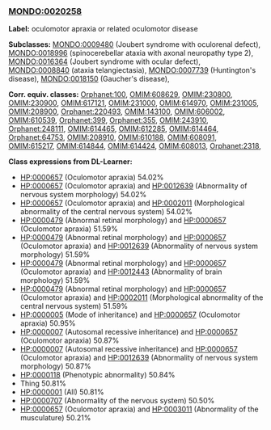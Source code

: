 
### [MONDO:0020258](http://purl.obolibrary.org/obo/MONDO_0020258)
**Label:** oculomotor apraxia or related oculomotor disease

**Subclasses:** [MONDO:0009480](http://purl.obolibrary.org/obo/MONDO_0009480) (Joubert syndrome with oculorenal defect), [MONDO:0018996](http://purl.obolibrary.org/obo/MONDO_0018996) (spinocerebellar ataxia with axonal neuropathy type 2), [MONDO:0016364](http://purl.obolibrary.org/obo/MONDO_0016364) (Joubert syndrome with ocular defect), [MONDO:0008840](http://purl.obolibrary.org/obo/MONDO_0008840) (ataxia telangiectasia), [MONDO:0007739](http://purl.obolibrary.org/obo/MONDO_0007739) (Huntington's disease), [MONDO:0018150](http://purl.obolibrary.org/obo/MONDO_0018150) (Gaucher's disease), 

**Corr. equiv. classes:** [Orphanet:100](http://www.orpha.net/ORDO/Orphanet_100), [OMIM:608629](http://purl.obolibrary.org/obo/OMIM_608629), [OMIM:230800](http://purl.obolibrary.org/obo/OMIM_230800), [OMIM:230900](http://purl.obolibrary.org/obo/OMIM_230900), [OMIM:617121](http://purl.obolibrary.org/obo/OMIM_617121), [OMIM:231000](http://purl.obolibrary.org/obo/OMIM_231000), [OMIM:614970](http://purl.obolibrary.org/obo/OMIM_614970), [OMIM:231005](http://purl.obolibrary.org/obo/OMIM_231005), [OMIM:208900](http://purl.obolibrary.org/obo/OMIM_208900), [Orphanet:220493](http://www.orpha.net/ORDO/Orphanet_220493), [OMIM:143100](http://purl.obolibrary.org/obo/OMIM_143100), [OMIM:606002](http://purl.obolibrary.org/obo/OMIM_606002), [OMIM:610539](http://purl.obolibrary.org/obo/OMIM_610539), [Orphanet:399](http://www.orpha.net/ORDO/Orphanet_399), [Orphanet:355](http://www.orpha.net/ORDO/Orphanet_355), [OMIM:243910](http://purl.obolibrary.org/obo/OMIM_243910), [Orphanet:248111](http://www.orpha.net/ORDO/Orphanet_248111), [OMIM:614465](http://purl.obolibrary.org/obo/OMIM_614465), [OMIM:612285](http://purl.obolibrary.org/obo/OMIM_612285), [OMIM:614464](http://purl.obolibrary.org/obo/OMIM_614464), [Orphanet:64753](http://www.orpha.net/ORDO/Orphanet_64753), [OMIM:208910](http://purl.obolibrary.org/obo/OMIM_208910), [OMIM:610188](http://purl.obolibrary.org/obo/OMIM_610188), [OMIM:608091](http://purl.obolibrary.org/obo/OMIM_608091), [OMIM:615217](http://purl.obolibrary.org/obo/OMIM_615217), [OMIM:614844](http://purl.obolibrary.org/obo/OMIM_614844), [OMIM:614424](http://purl.obolibrary.org/obo/OMIM_614424), [OMIM:608013](http://purl.obolibrary.org/obo/OMIM_608013), [Orphanet:2318](http://www.orpha.net/ORDO/Orphanet_2318), 

**Class expressions from DL-Learner:**

- [HP:0000657](http://purl.obolibrary.org/obo/HP_0000657) (Oculomotor apraxia) 54.02%
- [HP:0000657](http://purl.obolibrary.org/obo/HP_0000657) (Oculomotor apraxia) and [HP:0012639](http://purl.obolibrary.org/obo/HP_0012639) (Abnormality of nervous system morphology) 54.02%
- [HP:0000657](http://purl.obolibrary.org/obo/HP_0000657) (Oculomotor apraxia) and [HP:0002011](http://purl.obolibrary.org/obo/HP_0002011) (Morphological abnormality of the central nervous system) 54.02%
- [HP:0000479](http://purl.obolibrary.org/obo/HP_0000479) (Abnormal retinal morphology) and [HP:0000657](http://purl.obolibrary.org/obo/HP_0000657) (Oculomotor apraxia) 51.59%
- [HP:0000479](http://purl.obolibrary.org/obo/HP_0000479) (Abnormal retinal morphology) and [HP:0000657](http://purl.obolibrary.org/obo/HP_0000657) (Oculomotor apraxia) and [HP:0012639](http://purl.obolibrary.org/obo/HP_0012639) (Abnormality of nervous system morphology) 51.59%
- [HP:0000479](http://purl.obolibrary.org/obo/HP_0000479) (Abnormal retinal morphology) and [HP:0000657](http://purl.obolibrary.org/obo/HP_0000657) (Oculomotor apraxia) and [HP:0012443](http://purl.obolibrary.org/obo/HP_0012443) (Abnormality of brain morphology) 51.59%
- [HP:0000479](http://purl.obolibrary.org/obo/HP_0000479) (Abnormal retinal morphology) and [HP:0000657](http://purl.obolibrary.org/obo/HP_0000657) (Oculomotor apraxia) and [HP:0002011](http://purl.obolibrary.org/obo/HP_0002011) (Morphological abnormality of the central nervous system) 51.59%
- [HP:0000005](http://purl.obolibrary.org/obo/HP_0000005) (Mode of inheritance) and [HP:0000657](http://purl.obolibrary.org/obo/HP_0000657) (Oculomotor apraxia) 50.95%
- [HP:0000007](http://purl.obolibrary.org/obo/HP_0000007) (Autosomal recessive inheritance) and [HP:0000657](http://purl.obolibrary.org/obo/HP_0000657) (Oculomotor apraxia) 50.87%
- [HP:0000007](http://purl.obolibrary.org/obo/HP_0000007) (Autosomal recessive inheritance) and [HP:0000657](http://purl.obolibrary.org/obo/HP_0000657) (Oculomotor apraxia) and [HP:0012639](http://purl.obolibrary.org/obo/HP_0012639) (Abnormality of nervous system morphology) 50.87%
- [HP:0000118](http://purl.obolibrary.org/obo/HP_0000118) (Phenotypic abnormality) 50.84%
- Thing 50.81%
- [HP:0000001](http://purl.obolibrary.org/obo/HP_0000001) (All) 50.81%
- [HP:0000707](http://purl.obolibrary.org/obo/HP_0000707) (Abnormality of the nervous system) 50.50%
- [HP:0000657](http://purl.obolibrary.org/obo/HP_0000657) (Oculomotor apraxia) and [HP:0003011](http://purl.obolibrary.org/obo/HP_0003011) (Abnormality of the musculature) 50.21%


